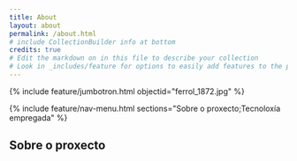 ```yaml
---
title: About
layout: about
permalink: /about.html
# include CollectionBuilder info at bottom
credits: true
# Edit the markdown on in this file to describe your collection
# Look in _includes/feature for options to easily add features to the page
---
```


{% include feature/jumbotron.html objectid="ferrol_1872.jpg" %}

{% include feature/nav-menu.html sections="Sobre o proxecto;Tecnoloxía empregada" %}

## Sobre o proxecto


